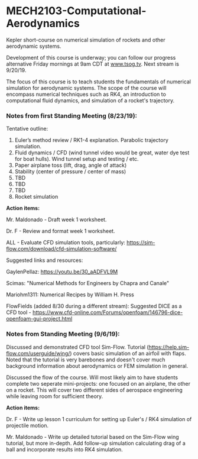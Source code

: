 # MECH2103-Computational-Aerodynamics
Kepler short-course on numerical simulation of rockets and other aerodynamic systems.

Development of this course is underway; you can follow our progress alternative Friday mornings at 9am CDT at www.tsog.tv. Next stream is 9/20/19.

The focus of this course is to teach students the fundamentals of numerical simulation for aerodynamic systems. The scope of the course will encompass numerical techniques such as RK4, an introduction to computational fluid dynamics, and simulation of a rocket's trajectory.

### Notes from first Standing Meeting (8/23/19):
Tentative outline:

1.	Euler’s method review / RK1-4 explanation. Parabolic trajectory simulation.
2.	Fluid dynamics / CFD (wind tunnel video would be great, water dye test for boat hulls). Wind tunnel setup and testing / etc.
3.	Paper airplane toss (lift, drag, angle of attack)
4.	Stability (center of pressure / center of mass)
5. TBD
6. TBD
7. TBD
8. Rocket simulation

**Action items:**

Mr. Maldonado - Draft week 1 worksheet.

Dr. F - Review and format week 1 worksheet.

ALL - Evaluate CFD simulation tools, particularly: https://sim-flow.com/download/cfd-simulation-software/

Suggested links and resources: 

GaylenPellaz: https://youtu.be/30_aADFVL9M

Scimas: "Numerical Methods for Engineers by Chapra and Canale"

Mariohm1311: Numerical Recipes by William H. Press

FlowFields (added 8/30 during a different stream): Suggested DICE as a CFD tool - https://www.cfd-online.com/Forums/openfoam/146796-dice-openfoam-gui-project.html

### Notes from Standing Meeting (9/6/19):
Discussed and demonstrated CFD tool Sim-Flow. Tutorial (https://help.sim-flow.com/userguide/wing/) covers basic simulation of an airfoil with flaps. Noted that the tutorial is very barebones and doesn't cover much background information about aerodynamics or FEM simulation in general.

Discussed the flow of the course. Will most likely aim to have students complete two seperate mini-projects: one focused on an airplane, the other on a rocket. This will cover two different sides of aerospace engineering while leaving room for sufficient theory.

**Action items:**

Dr. F - Write up lesson 1 curriculum for setting up Euler's / RK4 simulation of projectile motion.

Mr. Maldonado - Write up detailed tutorial based on the Sim-Flow wing tutorial, but more in-depth. Add follow-up simulation calculating drag of a ball and incorporate results into RK4 simulation.
